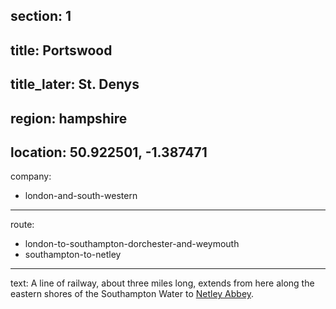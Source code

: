 ﻿section: 1
----
title: Portswood
----
title_later: St. Denys
----
region: hampshire
----
location: 50.922501, -1.387471
----
company:
- london-and-south-western
----
route:
- london-to-southampton-dorchester-and-weymouth
- southampton-to-netley
----
text: A line of railway, about three miles long, extends from here along the eastern shores of the Southampton Water to [Netley Abbey](/stations/netley-abbey).
